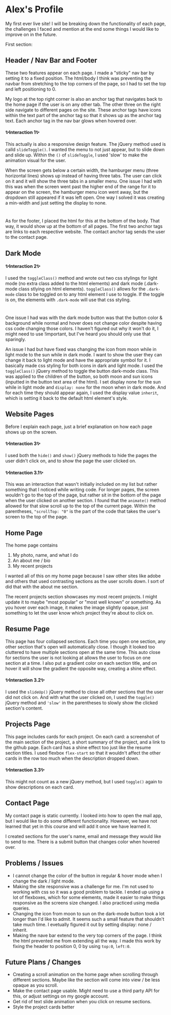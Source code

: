 <h1>Alex's Profile</h1>

<p>My first ever live site! I will be breaking down the functionality of each page, the challenges I faced and mention at the end some things I would like to improve on in the future.</p>

First section:

<h2>Header / Nav Bar and Footer</h2>

<p>These two features appear on each page. I made a "sticky" nav bar by setting it to a fixed position. 
The html/body I think was preventing the navbar from stretching to the top corners of the page, so I had to set the top and left positioning to 0.</p>
<p>My logo at the top right corner is also an anchor tag that navigates back to the home page if the user is on any other tab. The other three on the 
right side navigate to different pages on the site. These anchor tags have icons within the text part of the anchor tag so that it shows up as the anchor tag text. 
Each anchor tag in the nav bar glows when hovered over. </p>

<h4>✨Interaction 1✨</h4>
<p>This actually is also a responsive design feature. The jQuery method used is calld <code>slideToggle()</code>. I wanted the menu to not just appear, but to slide down 
and slide up. Within the <code>()</code> of <code>slideToggle</code>, I used 'slow' to make the animation visual for the user. </p>

<p>When the screen gets below a certain width, the hamburger menu (three horizontal lines) shows up instead 
of having three tabs. The user can click on it and it will show the three tabs in a smaller menu. One issue I had with this was when the screen went past the 
higher end of the range for it to appear on the screen, the hamburger menu icon went away, but the dropdown still appeared if it was left open. 
One way I solved it was creating a min-width and just setting the display to none.</p>
<h1></h1>
<p>As for the footer, I placed the html for this at the bottom of the body. That way, it would show up at the bottom of all pages. The first two anchor tags 
are links to each respective website. The contact anchor tag sends the user to the contact page. </p>

<h2>Dark Mode</h2>
<h4>✨Interaction 2✨</h4>
<p>I used the <code>toggleClass()</code> method and wrote out two css stylings for light mode (no extra class added to the html elements) and dark mode (.dark-mode class stlying on html elements).
<code>toggleClass()</code> allows for the <code>.dark-mode</code> class to be toggled on to any html element I use to toggle. If the toggle is on, the elements with <code>.dark-mode</code> will use that css styling. 
</p>

<h1></h1>

<p>One issue I had was with the dark mode button was that the button color & background while normal and hover does not change color despite having css code changing those colors. 
I haven't figured out why it won't do it, I might need to use !important, but I've heard you should only use that sparingly.</p>
<p>An issue I had but have fixed was changing the icon from moon while in light mode to the sun while in dark mode. I want to show the user they can change it back to light mode and have the appropriate symbol for it. I basically made css styling for both icons in dark and light mode. I used the <code>toggleClass()</code> jQuery method to toggle the button dark-mode class. 
This was applied to the children of the button, so both moon and sun icons (inputted in the button text area of the html). I set display none for the sun while in light mode and <code>display: none</code> for the moon when in dark mode. And for each time they should appear again, I used the display value <code>inherit</code>, which is setting it back to the default html element's style.</p>

<h2>Website Pages</h2>
<p>Before I explain each page, just a brief explanation on how each page shows up on the screen.</p>

<h4>✨Interaction 3✨</h4>
<p>I used both the <code>hide()</code> and <code>show()</code> jQuery methods to hide the pages the user didn't click on, and to show the page the user clicked on. </p>

<h4>✨Interaction 3.1✨</h4>
<p>This was an interaction that wasn't initially included on my list but rather something that I noticed while writing code. For longer pages, 
the screen wouldn't go to the top of the page, but rather sit in the bottom of the page when the user clicked on another section. I found that the <code>animate()</code> method allowed for that slow scroll up to the top of the current page. Within the parentheses, <code>"scrollTop: "0"</code> is the part of the code that takes the user's screen to the top of the page. </p>

<h2>Home Page</h2>

<p>The home page contains</p>
<ol>
<li> My photo, name, and what I do </li>
<li> An about me / bio</li>
<li> My recent projects</li>
</ol>

<p>I wanted all of this on my home page because I saw other sites like adobe and others that used contrasting sections as the user scrolls down. I sort of did that 
with the about me section.</p>
<p>The recent projects section showcases my most recent projects. I might update it to maybe "most popular" or "most well known" or something. As you hover over each 
image, it makes the image slightly opaque, just something to let the user know which project they're about to click on.</p>
<p></p>

<h2>Resume Page</h2>
<p>This page has four collapsed sections. Each time you open one section, any other section that's open will automatically close. I though it looked too cluttered to have multiple sections open at the same time. This auto close for sections the user is not looking at allows the user to focus on one section at a time. I also put a gradient color on each section title, and on hover it will show the gradient the opposite way, creating a shine effect.</p>

<h4>✨Interaction 3.2✨</h4>
<p>I used the <code>slideUp()</code> jQuery method to close all other sections that the user did not click on. And with what the user clicked on, I used the <code>toggle()</code> jQuery method and <code>'slow'</code> in the parentheses to slowly show the clicked section's content. </p>

<h2>Projects Page</h2>

<p>This page includes cards for each project. On each card: a screenshot of the main section of the project, a short summary of the project, and a link to the github page.
Each card has a shine effect too just like the resume section titles. I used flexbox <code>flex-start</code> so that it wouldn't affect the other cards in the row too much when the description dropped down. </p>

<h4>✨Interaction 3.3✨</h4>
This might not count as a new jQuery method, but I used <code>toggle()</code> again to show descriptions on each card. 

<h2>Contact Page</h2>
<p>My contact page is static currently. I looked into how to open the mail app, but I would like to do some different functionality. However, we have not learned that yet in this course and will add it once we have learned it.</p>
<p>I created sections for the user's name, email and message they would like to send to me. There is a submit button that changes color when hovered over. </p>

<h2>Problems / Issues</h2>
<ul>
<li>I cannot change the color of the button in regular & hover mode when I change the dark / light mode. </li>
<li>Making the site responsive was a challenge for me. I'm not used to working with css so it was a good problem to tackle. I ended up using a lot of 
flexboxes, which for some elements, made it easier to make things responsive as the screens size changed. I also practiced using media queries.</li>
<li>Changing the icon from moon to sun on the dark-mode button took a lot longer than I'd like to admit. It seems such a small feature that shouldn't 
take much time. I evetually figured it out by setting display: none / inherit.</li>
<li>Making the nave bar extend to the very top corners of the page. I think the html prevented me from extending all the way. I made this work by fixing 
the header to position 0, 0 by using <code>top:0</code>, <code>left:0</code>.</li>
</ul>

<h2>Future Plans / Changes</h2>
<ul>
<li>Creating a scroll animation on the home page when scrolling through different sections. Maybe like the section will come into view / be less opaque as you scroll. </li>
<li>Make the contact page usable. Might need to use a third party API for this, or adjust settings on my google account.</li>
<li>Get rid of text slide animation when you click on resume sections.</li>
<li>Style the project cards better</li>
</ul>

